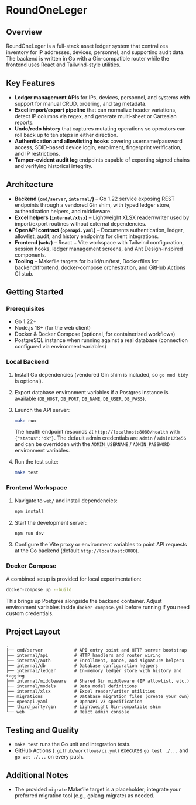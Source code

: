 # RoundOneLeger

## Overview
RoundOneLeger is a full-stack asset ledger system that centralizes inventory for IP addresses, devices, personnel, and supporting audit data. The backend is written in Go with a Gin-compatible router while the frontend uses React and Tailwind-style utilities.

## Key Features
- **Ledger management APIs** for IPs, devices, personnel, and systems with support for manual CRUD, ordering, and tag metadata.
- **Excel import/export pipeline** that can normalize header variations, detect IP columns via regex, and generate multi-sheet or Cartesian reports.
- **Undo/redo history** that captures mutating operations so operators can roll back up to ten steps in either direction.
- **Authentication and allowlisting hooks** covering username/password access, SDID-based device login, enrollment, fingerprint verification, and IP restrictions.
- **Tamper-evident audit log** endpoints capable of exporting signed chains and verifying historical integrity.

## Architecture
- **Backend (`cmd/server`, `internal/`)** – Go 1.22 service exposing REST endpoints through a vendored Gin shim, with typed ledger store, authentication helpers, and middleware.
- **Excel helpers (`internal/xlsx`)** – Lightweight XLSX reader/writer used by import/export routines without external dependencies.
- **OpenAPI contract (`openapi.yaml`)** – Documents authentication, ledger, allowlist, audit, and history endpoints for client integrations.
- **Frontend (`web/`)** – React + Vite workspace with Tailwind configuration, session hooks, ledger management screens, and Ant Design-inspired components.
- **Tooling** – Makefile targets for build/run/test, Dockerfiles for backend/frontend, docker-compose orchestration, and GitHub Actions CI stub.

## Getting Started
### Prerequisites
- Go 1.22+
- Node.js 18+ (for the web client)
- Docker & Docker Compose (optional, for containerized workflows)
- PostgreSQL instance when running against a real database (connection configured via environment variables)

### Local Backend
1. Install Go dependencies (vendored Gin shim is included, so `go mod tidy` is optional).
2. Export database environment variables if a Postgres instance is available (`DB_HOST`, `DB_PORT`, `DB_NAME`, `DB_USER`, `DB_PASS`).
3. Launch the API server:
   ```bash
   make run
   ```
   The health endpoint responds at `http://localhost:8080/health` with `{"status":"ok"}`.
   The default admin credentials are `admin` / `admin123456` and can be overridden with the `ADMIN_USERNAME` / `ADMIN_PASSWORD` environment variables.

4. Run the test suite:
   ```bash
   make test
   ```

### Frontend Workspace
1. Navigate to `web/` and install dependencies:
   ```bash
   npm install
   ```
2. Start the development server:
   ```bash
   npm run dev
   ```
3. Configure the Vite proxy or environment variables to point API requests at the Go backend (default `http://localhost:8080`).

### Docker Compose
A combined setup is provided for local experimentation:
```bash
docker-compose up --build
```
This brings up Postgres alongside the backend container. Adjust environment variables inside `docker-compose.yml` before running if you need custom credentials.

## Project Layout
```
.
├── cmd/server            # API entry point and HTTP server bootstrap
├── internal/api          # HTTP handlers and router wiring
├── internal/auth         # Enrollment, nonce, and signature helpers
├── internal/db           # Database configuration helpers
├── internal/ledger       # In-memory ledger store with history and tagging
├── internal/middleware   # Shared Gin middleware (IP allowlist, etc.)
├── internal/models       # Data model definitions
├── internal/xlsx         # Excel reader/writer utilities
├── migrations            # Database migration files (create your own)
├── openapi.yaml          # OpenAPI v3 specification
├── third_party/gin       # Lightweight Gin-compatible shim
└── web                   # React admin console
```

## Testing and Quality
- `make test` runs the Go unit and integration tests.
- GitHub Actions (`.github/workflows/ci.yml`) executes `go test ./...` and `go vet ./...` on every push.

## Additional Notes
- The provided `migrate` Makefile target is a placeholder; integrate your preferred migration tool (e.g., golang-migrate) as needed.


